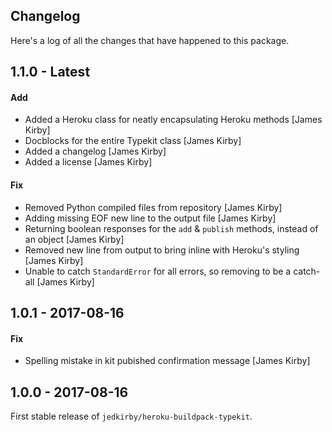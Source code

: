 Changelog
-------

Here's a log of all the changes that have happened to this package.

1.1.0 - Latest
------

#### Add

- Added a Heroku class for neatly encapsulating Heroku methods [James Kirby]
- Docblocks for the entire Typekit class [James Kirby]
- Added a changelog [James Kirby]
- Added a license [James Kirby]

#### Fix

- Removed Python compiled files from repository [James Kirby]
- Adding missing EOF new line to the output file [James Kirby]
- Returning boolean responses for the `add` & `publish` methods, instead of an object [James Kirby]
- Removed new line from output to bring inline with Heroku's styling [James Kirby]
- Unable to catch `StandardError` for all errors, so removing to be a catch-all [James Kirby]

1.0.1 - 2017-08-16
------

#### Fix

- Spelling mistake in kit pubished confirmation message [James Kirby]


1.0.0 - 2017-08-16
------

First stable release of `jedkirby/heroku-buildpack-typekit`.
